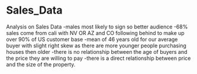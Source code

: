 # Sales_Data
Analysis on Sales Data
-males most likely to sign so better audience
-68% sales come from cali with NV OR AZ and CO following behind to make up over 90% of US customer base
-mean of 46 years old for our average buyer with slight right skew as there are more younger people purchasing houses then older
-there is no relationship between the age of buyers and the price they are willing to pay
-there is a direct relationship between price and the size of the property.




